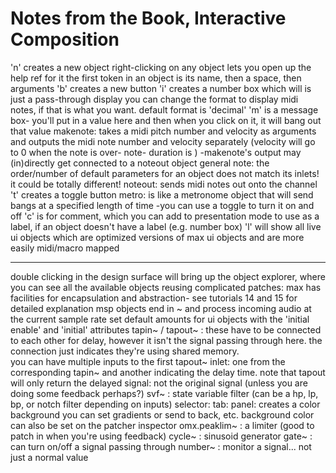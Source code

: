 Notes from the Book, Interactive Composition
========

'n' creates a new object
right-clicking on any object lets you open up the help ref for it
the first token in an object is its name, then a space, then arguments
'b' creates a new button
'i' creates a number box which will is just a pass-through display
	you can change the format to display midi notes, if that is what you want.  default format is 'decimal'
'm' is a message box- you'll put in a value here and then when you click on it, it will bang out that value
makenote: takes a midi pitch number and velocity as arguments and outputs the midi note number and velocity separately (velocity will go to 0 when the note is over- note- duration is )
	-makenote's output may (in)directly get connected to a noteout object
general note: the order/number of default parameters for an object does not match its inlets!  it could be totally different!
noteout: sends midi notes out onto the channel
't' creates a toggle button
metro: is like a metronome object that will send bangs at a specified length of time
	-you can use a toggle to turn it on and off
'c' is for comment, which you can add to presentation mode to use as a label, if an object doesn't have a label (e.g. number box)
'l' will show all live ui objects which are optimized versions of max ui objects and are more easily midi/macro mapped


---------
double clicking in the design surface will bring up the object explorer, where you can see all the available objects
reusing complicated patches: max has facilities for encapsulation and abstraction- see tutorials 14 and 15 for detailed explanation
msp objects end in ~ and process incoming audio at the current sample rate
set default amounts for ui objects with the 'initial enable' and 'initial' attributes
tapin~ / tapout~ : these have to be connected to each other for delay, however it isn't the signal passing through here.  the connection just indicates they're using shared memory.  
	you can have multiple inputs to the first tapout~ inlet: one from the corresponding tapin~ and another indicating the delay time.
	note that tapout will only return the delayed signal: not the original signal (unless you are doing some feedback perhaps?)
svf~ : state variable filter (can be a hp, lp, bp, or notch filter depending on inputs)
selector:
tab:
panel: creates a color background
	you can set gradients or send to back, etc.
background color can also be set on the patcher inspector
omx.peaklim~ : a limiter (good to patch in when you're using feedback)
cycle~ : sinusoid generator
gate~ : can turn on/off a signal passing through
number~ : monitor a signal... not just a normal value